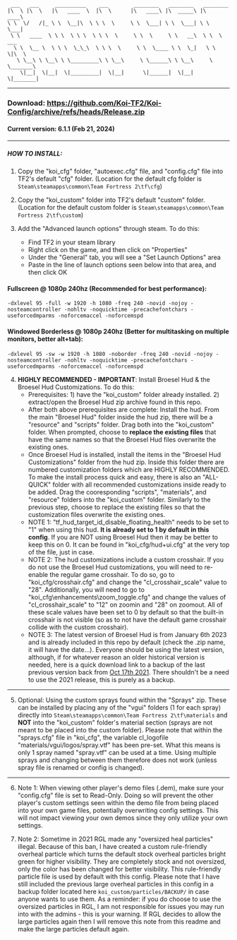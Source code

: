  ```
  ___   ___     __________    ___        ________   ________   ________      
 |\  \ |\  \   |\   ____  \  |\  \      |\   ____\ |\  _____\ |\   ____\     
 \ \  \/   /|_ \ \  \__|\  \ \ \  \     \ \  \___| \ \  \___| \ \  \___|     
  \ \   ____  \ \ \  \ \ \  \ \ \  \     \ \  \     \ \   __\  \ \  \  ___   
   \ \  \__ \  \ \ \  \_\_\  \ \ \  \     \ \  \____ \ \  \_|   \ \  \|\  \  
    \ \__\ \ \__\ \ \_________\ \ \__\     \ \______\ \ \__\     \ \_______\ 
     \|__|  \|__|  \|_________|  \|__|      \|______|  \|__|      \|_______| 

```
_____________

### Download: https://github.com/Koi-TF2/Koi-Config/archive/refs/heads/Release.zip

#### Current version: 6.1.1 (Feb 21, 2024)

_____________

##### HOW TO INSTALL:
1. Copy the "koi_cfg" folder, "autoexec.cfg" file, and "config.cfg" file into TF2's default "cfg" folder. (Location for the default cfg folder is `Steam\steamapps\common\Team Fortress 2\tf\cfg`)

2. Copy the "koi_custom" folder into TF2's default "custom" folder. (Location for the default custom folder is `Steam\steamapps\common\Team Fortress 2\tf\custom`)

3. Add the "Advanced launch options" through steam. To do this: 
   - Find TF2 in your steam library
   - Right click on the game, and then click on "Properties"
   - Under the "General" tab, you will see a "Set Launch Options" area
   - Paste in the line of launch options seen below into that area, and then click OK

  #### Fullscreen @ 1080p 240hz (Recommended for best performance): 
`-dxlevel 95 -full -w 1920 -h 1080 -freq 240 -novid -nojoy -nosteamcontroller -nohltv -noquicktime -precachefontchars -useforcedmparms -noforcemaccel -noforcemspd`
  #### Windowed Borderless @ 1080p 240hz (Better for multitasking on multiple monitors, better alt+tab): 
`-dxlevel 95 -sw -w 1920 -h 1080 -noborder -freq 240 -novid -nojoy -nosteamcontroller -nohltv -noquicktime -precachefontchars -useforcedmparms -noforcemaccel -noforcemspd`
  


4. **HIGHLY RECOMMENDED - IMPORTANT**: Install Broesel Hud & the Broesel Hud Customizations. To do this:
   - Prerequisites: 1) have the "koi_custom" folder already installed. 2) extract/open the Broesel Hud zip archive found in this repo.
   - After both above prerequisites are complete: Install the hud. From the main "Broesel Hud" folder inside the hud zip, there will be a "resource" and "scripts" folder. Drag both into the "koi_custom" folder. When prompted, choose to **replace the existing files** that have the same names so that the Broesel Hud files overwrite the existing ones.
   - Once Broesel Hud is installed, install the items in the "Broesel Hud Customizations" folder from the hud zip. Inside this folder there are numbered customization folders which are HIGHLY RECOMMENDED. To make the install process quick and easy, there is also an "ALL-QUICK" folder with all recommended customizations inside ready to be added. Drag the cooresponding "scripts", "materials", and "resource" folders into the "koi_custom" folder. Similarly to the previous step, choose to replace the existing files so that the customization files overwrite the existing ones.
   - NOTE 1: "tf_hud_target_id_disable_floating_health" needs to be set to "1" when using this hud. **It is already set to 1 by default in this config**. If you are NOT using Broesel Hud then it may be better to keep this on 0. It can be found in "koi_cfg/hud+ui.cfg" at the very top of the file, just in case.
   - NOTE 2: The hud customizations include a custom crosshair. If you do not use the Broesel Hud customizations, you will need to re-enable the regular game crosshair. To do so, go to "koi_cfg/crosshair.cfg" and change the "cl_crosshair_scale" value to "28". Additionally, you will need to go to "koi_cfg\enhancements\zoom_toggle.cfg" and change the values of "cl_crosshair_scale" to "12" on zoomin and "28" on zoomout. All of these scale values have been set to 0 by default so that the built-in crosshair is not visible (so as to not have the default game crosshair collide with the custom crosshair).
   - NOTE 3: The latest version of Broesel Hud is from January 6th 2023 and is already included in this repo by default (check the .zip name, it will have the date...). Everyone should be using the latest version, although, if for whatever reason an older historical version is needed, here is a quick download link to a backup of the last previous version back from [Oct 17th 2021](https://github.com/Koi-TF2/Koi-Config/raw/8a1146ec7b8b004d68d9d4bb0966b4b34da8e1d0/Broesel%20Hud%20-%20Oct%2017th%202021.zip). There shouldn't be a need to use the 2021 release, this is purely as a backup.

_____________

5. Optional: Using the custom sprays found within the "Sprays" zip. These can be installed by placing any of the "vgui" folders (1 for each spray) directly into `Steam\steamapps\common\Team Fortress 2\tf\materials` and **NOT** into the "koi_custom" folder's material section (sprays are not meant to be placed into the custom folder). Please note that within the "sprays.cfg" file in "koi_cfg", the variable cl_logofile "materials/vgui/logos/spray.vtf" has been pre-set. What this means is only 1 spray named "spray.vtf" can be used at a time. Using multiple sprays and changing between them therefore does not work (unless spray file is renamed or config is changed).

_____________

6. Note 1: When viewing other player's demo files (.dem), make sure your "config.cfg" file is set to Read-Only. Doing so will prevent the other player's custom settings seen within the demo file from being placed into your own game files, potentially overwriting config settings. This will not impact viewing your own demos since they only utilize your own settings.

7. Note 2: Sometime in 2021 RGL made any "oversized heal particles" illegal. Because of this ban, I have created a custom rule-friendly overheal particle which turns the default stock overheal particles bright green for higher visibility. They are completely stock and not oversized, only the color has been changed for better visibility. This rule-friendly particle file is used by default with this config. Please note that I have still included the previous large overheal particles in this config in a backup folder located here `koi_custom/particles/BACKUP/` in case anyone wants to use them. As a reminder: if you do choose to use the oversized particles in RGL, I am not responsible for issues you may run into with the admins - this is your warning. If RGL decides to allow the large particles again then I will remove this note from this readme and make the large particles default again.

